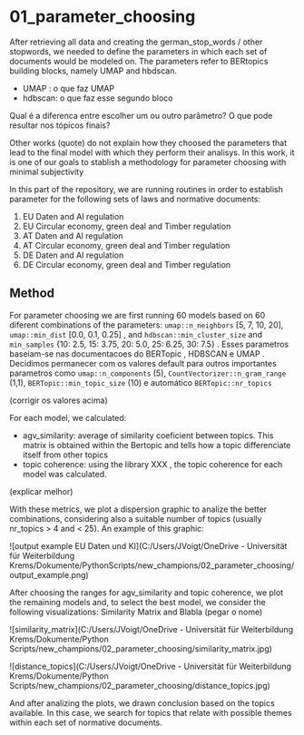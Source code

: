 # 01_parameter_choosing

After retrieving all data and creating the german_stop_words / other stopwords, we needed to define the parameters in which each set of documents would be modeled on. 
The parameters refer to BERtopics building blocks, namely UMAP and hbdscan.

- UMAP : o que faz UMAP
- hdbscan: o que faz esse segundo bloco

Qual é a diferenca entre escolher um ou outro parâmetro? O que pode resultar nos tópicos finais?

Other works (quote) do not explain how they choosed the parameters that lead to the final model with which they perform their analisys. In this work, it is one of our goals to stablish a methodology for parameter choosing with minimal subjectivity

In this part of the repository, we are running routines in order to establish parameter for the following sets of laws and normative documents:

1. EU Daten and AI regulation
2. EU Circular economy, green deal and Timber regulation
3. AT Daten and AI regulation
4. AT Circular economy, green deal and Timber regulation
5. DE Daten and AI regulation
6. DE Circular economy, green deal and Timber regulation

## Method

For parameter choosing we are first running 60 models based on 60 diferent combinations of the parameters: ```umap::n_neighbors``` [5, 7, 10, 20], ```umap::min_dist``` [0.0, 0.1, 0.25] , and ```hdbscan::min_cluster_size``` and ```min_samples``` {10: 2.5, 15: 3.75, 20: 5.0, 25: 6.25, 30: 7.5}  . Esses parametros baseiam-se nas documentacoes do BERTopic , HDBSCAN e UMAP . Decidimos permanecer com os valores default para outros importantes parametros como ```umap::n_components``` (5),  ```CountVectorizer::n_gram_range``` (1,1), ```BERTopic::min_topic_size``` (10) e automático ```BERTopic::nr_topics```

(corrigir os valores acima)

For each model, we calculated:

- agv_similarity: average of similarity coeficient between topics. This matrix is obtained within the Bertopic and tells how a topic differenciate itself from other topics
- topic coherence: using the library XXX , the topic coherence for each model was calculated.

(explicar melhor)

With these metrics, we plot a dispersion graphic to analize the better combinations, considering also a suitable number of topics (usually nr_topics > 4 and < 25).
An example of this graphic:

![output example EU Daten und KI](C:/Users/JVoigt/OneDrive - Universität für Weiterbildung Krems/Dokumente/PythonScripts/new_champions/02_parameter_choosing/output_example.png)

After choosing the ranges for agv_similarity and topic coherence, we plot the remaining models and, to select the best model, we consider the following visualizations: Similarity Matrix and Blabla (pegar o nome)

![similarity_matrix](C:/Users/JVoigt/OneDrive - Universität für Weiterbildung Krems/Dokumente/Python Scripts/new_champions/02_parameter_choosing/similarity_matrix.jpg)

![distance_topics](C:/Users/JVoigt/OneDrive - Universität für Weiterbildung Krems/Dokumente/Python Scripts/new_champions/02_parameter_choosing/distance_topics.jpg)

And after analizing the plots, we drawn conclusion based on the topics available. In this case, we search for topics that relate with possible themes within each set of normative documents. 